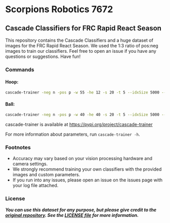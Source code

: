 # Scorpions Robotics 7672

## Cascade Classifiers for FRC Rapid React Season

This repository contains the Cascade Classifiers and a huge dataset of images for the FRC Rapid React Season. We used the 1:3 ratio of pos:neg images to train our classifiers. Feel free to open an issue if you have any questions or suggestions. Have fun!

### Commands

#### **Hoop:**

``` bash
cascade-trainer -neg n -pos p -w 55 -he 12 -s 20 -t 5 --idxSize 5000 --valSize 5000 -m ALL -npt 800 -npv 946 -nn 2365 -b 0.00007
```

#### **Ball:**

``` bash
cascade-trainer -neg n -pos p -w 40 -he 40 -s 20 -t 5 --idxSize 5000 --valSize 5000 -m ALL -npt 800 -npv 992 -nn 2480 -b 0.0001
```

cascade-trainer is available at <https://pypi.org/project/cascade-trainer>

For more information about parameters, run ``cascade-trainer -h``.

### Footnotes

- Accuracy may vary based on your vision processing hardware and camera settings.
- We strongly recommend training your own classifiers with the provided images and custom parameters.
- If you run into any issues, please open an issue on the issues page with your log file attached.

### License

***You can use this dataset for any purpose, but please give credit to the [original repository](https://github.com/Scorpions-Robotics/cascade-2022). See the [LICENSE file](https://github.com/Scorpions-Robotics/cascade-2022/blob/master/LICENSE) for more information.***
